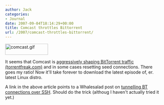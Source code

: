 ```yaml
---
author: Jack
categories:
- Journal
date: 2007-09-04T18:14:29+00:00
title: Comcast throttles Bittorrent
url: /2007/comcast-throttles-bittorrent/
---
```


<img src="/files/comcast.gif" alt="comcast.gif" border="0" width="139" height="36" /> 

It seems that Comcast is [aggressively shaping BitTorrent traffic (torrentfreak.com)][1] and in some cases resetting seed connections. There goes my ratio! Now it'll take forever to download the latest episode of, er. latest Linux distro. 

A link in the above article points to a Whalesalad post on [tunnelling BT connections over SSH][2]. Should do the trick (althoug I haven't actually tried it yet.)

 [1]: http://torrentfreak.com/comcast-throttles-bittorrent-traffic-seeding-impossible/
 [2]: http://www.whalesalad.com/2006/08/27/tunneling-bittorrent-over-ssh/
